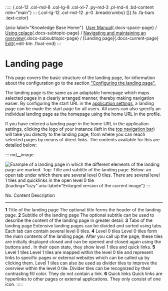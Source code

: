 ::::: {.col-12 .col-md-8 .col-lg-8 .col-xl-7 .py-md-3 .pl-md-4 .bd-content role="main"}
::: {.col-lg-12 .col-md-12 .p-0 .breadcrumbs}
[]{.fa .fa-bars .text-color}

[](https://docs.cplace.io/){aria-label="Knowledge Base Home"}  [User
Manual](/user-manual-en/){.docs-space-page} / [Using
cplace](/user-manual-en/cplace-anwenden/){.docs-subtopic-page} /
[Navigating and maintaining an
overview](/user-manual-en/cplace-anwenden/navigieren-und-ueberblick-beh/){.docs-subsubtopic-page}
/ [Landing page]{.docs-current-page} [
Edit](https://github.com/collaborationfactory/cplace-doc-user-enu/blob/release/25.2/cplace-anwenden/navigieren-und-ueberblick-beh/landing-page.md){.edit-btn
.float-end}
:::

# Landing page

This page covers the basic structure of the landing page, for
information about the configuration go to the section ["Configuring the
landing
page".](/user-manual-en/cplace-konfigurieren/landing-page-konfigurieren/)

The landing page is the same as an adaptable homepage which maps
selected pages in a clearly arranged manner, thereby making navigation
easier. By configuring the start URL in the [application
settings](/user-manual-en/cplace-administrieren/applikationseinstellungen/),
a landing page can be made the start page for all users. All users can
also specify an individual landing page as the homepage using the home
URL in the profile.

If you have entered a landing page in the home URL in the application
settings, clicking the logo of your instance (left in the [top
navigation
bar](/user-manual-en/cplace-anwenden/navigieren-und-ueberblick-beh/hauptnavigation/))
will take you directly to the landing page, from where you can reach
selected pages by means of direct links. The contents available for this
are detailed below:

::: md__image
[](../../../graphics/kapitel-unabhaengig/Landing-Page-Elemente-de.png)

![Example of a landing page in which the different elements of the
landing page are marked. Top: Title and subtitle of the landing page.
Below: an open tab under which there are several level 0 tiles. There
are several level 1 tiles and quicklinks in the open level 0
tile](../../../graphics/kapitel-unabhaengig/Landing-Page-Elemente-de.png){loading="lazy"
aria-label="Enlarged version of the current image"}
:::

  No.     Content                        Description
  ------- ------------------------------ ----------------------------------------------------------------------------------------------------------------------------------------------------------------------------------------------------------------------------------------------------------------------------------------------------------------------------------------------------
  **1**   Title of the landing page      The optional title forms the header of the landing page.
  **2**   Subtitle of the landing page   The optional subtitle can be used to describe the content of the landing page in greater detail.
  **3**   Tabs of the landing page       Extensive landing pages can be divided and sorted using tabs. Each tab can contain several level 0 tiles.
  **4**   Level 0 tiles                  Level 0 tiles form the main contents of the landing page. After you call up the page, these tiles are initially displayed closed and can be opened and closed again using the buttons and . In their open state, they show level 1 tiles and quick links.
  **5**   Level 1 tiles                  Level 1 tiles are mapped within the level 0 tile and represent links to specific pages or external websites which can be called up by clicking them. Level 1 tiles can also be used as divider tiles to improve the overview within the level 0 tile. Divider tiles can be recognized by their contrasting fill color. They do not contain a link.
  **6**   Quick links                    Quick links are hyperlinks to other pages or external applications. They only consist of one icon.
:::::
